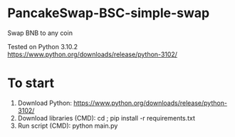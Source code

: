 # PancakeSwap-BSC-simple-swap
Swap BNB to any coin

Tested on Python 3.10.2
https://www.python.org/downloads/release/python-3102/

# To start
1. Download Python: https://www.python.org/downloads/release/python-3102/
2. Download libraries (CMD): cd <folder-with-project>; pip install -r requirements.txt
3. Run script (CMD): python main.py
